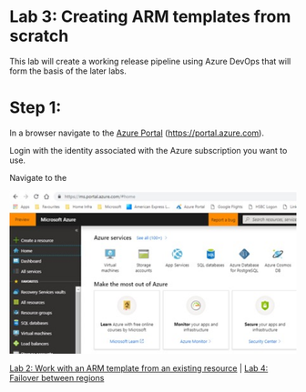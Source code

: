 # Lab 3: Creating ARM templates from scratch

This lab will create a working release pipeline using Azure DevOps that will form the basis of the later labs.


# Step 1: 

In a browser navigate to the [Azure Portal](https://portal.azure.com) (https://portal.azure.com).

Login with the identity associated with the Azure subscription you want to use.

Navigate to the 

<img src="images/Lab1_1.jpg" width="624"/>


[Lab 2: Work with an ARM template from an existing resource](https://github.com/gidavies/AzureIaaSInfraLab/blob/master/MoveIacLab2.md) | [Lab 4: Failover between regions](https://github.com/gidavies/AzureIaaSInfraLab/blob/master/MoveIacLab4.md)
